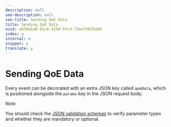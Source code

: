 ```yaml
---
description: null
seo-description: null
seo-title: Sending QoE Data
title: Sending QoE Data
uuid: ab50a5a6-81c6-419d-bfc4-73ee75625ab0
index: y
internal: n
snippet: y
translate: y
---
```


# Sending QoE Data

<a id="section_ggt_yvd_mcb"></a>

Every event can be decorated with an extra JSON key called `qoeData`, which is positioned alongside the `params` key in the JSON request body.

>[!NOTE]
>
>You should check the [JSON validation schemas](#concept_rlq_nqp_qbb/section_cpy_3xc_mcb) to verify parameter types and whether they are mandatory or optional.

<!-- Add example here, either provided by the dev team, or the reference player, or from the sample Yahoo player -->

